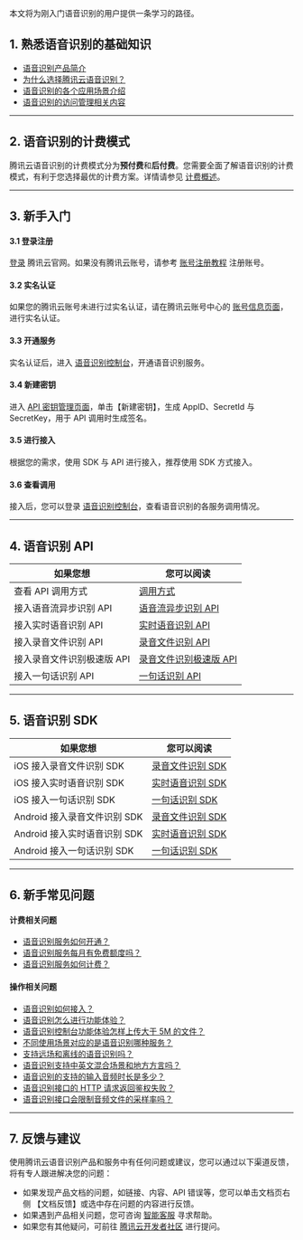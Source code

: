 本文将为刚入门语音识别的用户提供一条学习的路径。  

## 1. 熟悉语音识别的基础知识
- [语音识别产品简介](https://cloud.tencent.com/document/product/1093/35680)
- [为什么选择腾讯云语音识别？](https://cloud.tencent.com/document/product/1093/35681)
- [语音识别的各个应用场景介绍](https://cloud.tencent.com/document/product/1093/35682)
- [语音识别的访问管理相关内容](https://cloud.tencent.com/document/product/1093/48421)

-----

## 2. 语音识别的计费模式
腾讯云语音识别的计费模式分为**预付费**和**后付费**。您需要全面了解语音识别的计费模式，有利于您选择最优的计费方案。详情请参见 [计费概述](https://cloud.tencent.com/document/product/1093/35686)。

-----

## 3. 新手入门

#### 3.1 登录注册
[登录](https://cloud.tencent.com/login?s_url=https%3A%2F%2Fcloud.tencent.com%2F) 腾讯云官网。如果没有腾讯云账号，请参考 [账号注册教程](https://cloud.tencent.com/document/product/378/17985) 注册账号。

#### 3.2 实名认证
如果您的腾讯云账号未进行过实名认证，请在腾讯云账号中心的 [账号信息页面](https://cloud.tencent.com/login?s_url=https%3A%2F%2Fconsole.cloud.tencent.com%2Fdeveloper)，进行实名认证。

#### 3.3 开通服务
实名认证后，进入 [语音识别控制台](https://console.cloud.tencent.com/asr)，开通语音识别服务。

#### 3.4 新建密钥
进入 [API 密钥管理页面](https://cloud.tencent.com/login?s_url=https%3A%2F%2Fconsole.cloud.tencent.com%2Fcam%2Fcapi)，单击【新建密钥】，生成  AppID、SecretId 与 SecretKey，用于 API 调用时生成签名。 

#### 3.5 进行接入
根据您的需求，使用 SDK 与 API 进行接入，推荐使用 SDK 方式接入。

#### 3.6 查看调用
接入后，您可以登录 [语音识别控制台](https://console.cloud.tencent.com/asr)，查看语音识别的各服务调用情况。

-----

## 4. 语音识别 API

| 如果您想 | 您可以阅读 | 
|---------|---------|
| 查看 API 调用方式 | [调用方式](https://cloud.tencent.com/document/product/1093/35639) | 
| 接入语音流异步识别 API  |[语音流异步识别 API](https://cloud.tencent.com/document/product/1093/52061) 
| 接入实时语音识别 API  | [实时语音识别 API ](https://cloud.tencent.com/document/product/1093/35799) |
| 接入录音文件识别 API  | [录音文件识别 API ](https://cloud.tencent.com/document/product/1093/37823) |
| 接入录音文件识别极速版 API  | [录音文件识别极速版 API](https://cloud.tencent.com/document/product/1093/52097) 
| 接入一句话识别 API  | [一句话识别 API](https://cloud.tencent.com/document/product/1093/35646) 


-----
## 5. 语音识别 SDK

| 如果您想 | 您可以阅读 | 
|---------|---------|
| iOS 接入录音文件识别 SDK  | [录音文件识别 SDK ](https://cloud.tencent.com/document/product/1093/38352)  |
| iOS 接入实时语音识别 SDK  | [实时语音识别 SDK ](https://cloud.tencent.com/document/product/1093/35723) |
| iOS 接入一句话识别 SDK  | [一句话识别 SDK ](https://cloud.tencent.com/document/product/1093/36502) |
| Android 接入录音文件识别 SDK  | [录音文件识别 SDK ](https://cloud.tencent.com/document/product/1093/38351)  |
| Android 接入实时语音识别 SDK  | [实时语音识别 SDK ](https://cloud.tencent.com/document/product/1093/35722) |
| Android 接入一句话识别 SDK  | [一句话识别 SDK ](https://cloud.tencent.com/document/product/1093/36501) |

-----

## 6. 新手常见问题
#### 计费相关问题
- [语音识别服务如何开通？](https://cloud.tencent.com/document/product/1093/35693)
- [语音识别服务每月有免费额度吗？](https://cloud.tencent.com/document/product/1093/35693)
- [语音识别服务如何计费？](https://cloud.tencent.com/document/product/1093/35693)

#### 操作相关问题
- [语音识别如何接入？](https://cloud.tencent.com/document/product/1093/35804)
- [语音识别怎么进行功能体验？](https://cloud.tencent.com/document/product/1093/35804)
- [语音识别控制台功能体验怎样上传大于 5M 的文件？](https://cloud.tencent.com/document/product/1093/35804)
- [不同使用场景对应的是语音识别哪种服务？](https://cloud.tencent.com/document/product/1093/35802)
- [支持远场和离线的语音识别吗？](https://cloud.tencent.com/document/product/1093/35802)
- [语音识别支持中英文混合场景和地方方言吗？](https://cloud.tencent.com/document/product/1093/35802)
- [语音识别的支持的输入音频时长是多少？](https://cloud.tencent.com/document/product/1093/35802)
- [语音识别接口的 HTTP 请求返回鉴权失败？](https://cloud.tencent.com/document/product/1093/35803)
- [语音识别接口会限制音频文件的采样率吗？](https://cloud.tencent.com/document/product/1093/35803)

-----

## 7. 反馈与建议
使用腾讯云语音识别产品和服务中有任何问题或建议，您可以通过以下渠道反馈，将有专人跟进解决您的问题：
- 如果发现产品文档的问题，如链接、内容、API 错误等，您可以单击文档页右侧 【文档反馈】或选中存在问题的内容进行反馈。
- 如果遇到产品相关问题，您可咨询 [智能客服](https://cloud.tencent.com/act/event/smarty-service) 寻求帮助。
- 如果您有其他疑问，可前往 [腾讯云开发者社区](https://cloud.tencent.com/developer/tag/105) 进行提问。



